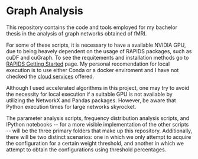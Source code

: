 # Graph Analysis
This repository contains the code and tools employed for my bachelor thesis in the analysis of graph networks obtained of fMRI.

For some of these scripts, it is necessary to have a available NVIDIA GPU, due to being heavely dependent on the usage of RAPIDS packages, such as cuDF and cuGraph. To see the requitements and installation methods go to [RAPIDS Getting Started](https://rapids.ai/start.html) page. My personal recomendation for local execution is to use either Conda or a docker enviroment and I have not checked the [cloud services](https://docs.rapids.ai/deployment/stable/cloud/#) offered.

Although I used accelerated algorithms in this project, one may try to avoid the necessity for local execution if a suitable GPU is not available by utilizing the NetworkX and Pandas packages. However, be aware that Python execution times for large networks skyrocket.

The parameter analysis scripts, frequency distribution analysis scripts, and IPython notebooks -- for a more visible implementation of the other scripts -- will be the three primary folders that make up this repository. Additionally, there will be two distinct scenarios: one in which we only attempt to acquire the configuration for a certain weight threshold, and another in which we attempt to obtain the configurations using threshold percentages.
